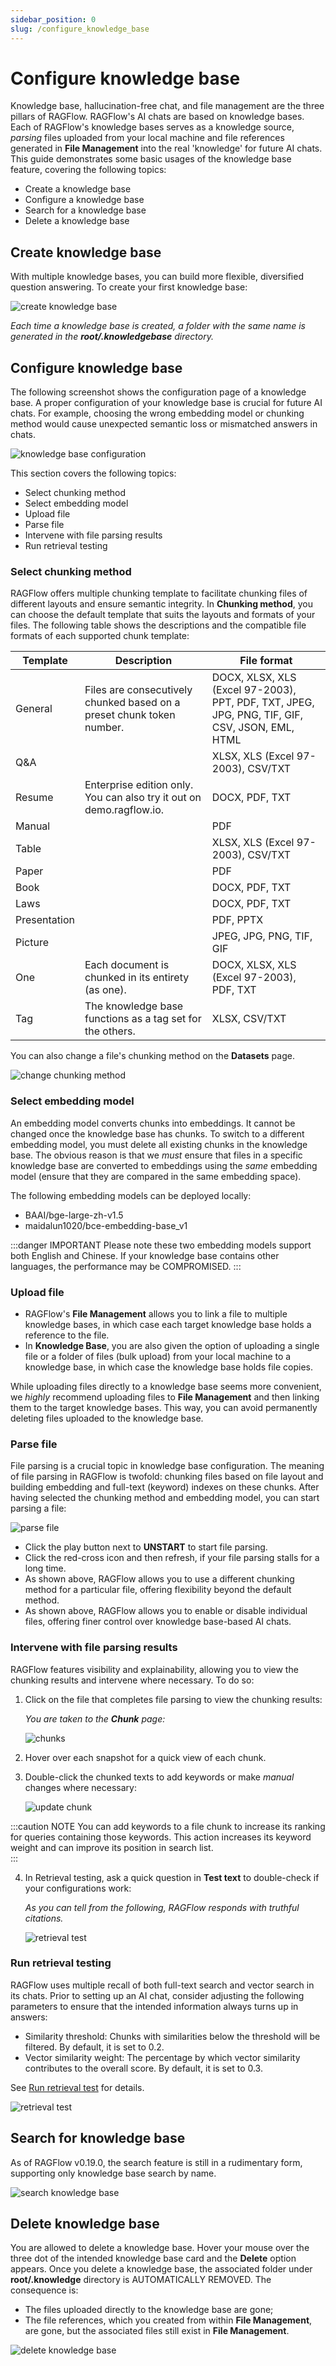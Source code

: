 ```yaml
---
sidebar_position: 0
slug: /configure_knowledge_base
---
```


# Configure knowledge base

Knowledge base, hallucination-free chat, and file management are the three pillars of RAGFlow. RAGFlow's AI chats are based on knowledge bases. Each of RAGFlow's knowledge bases serves as a knowledge source, *parsing* files uploaded from your local machine and file references generated in **File Management** into the real 'knowledge' for future AI chats. This guide demonstrates some basic usages of the knowledge base feature, covering the following topics:

- Create a knowledge base
- Configure a knowledge base
- Search for a knowledge base
- Delete a knowledge base

## Create knowledge base

With multiple knowledge bases, you can build more flexible, diversified question answering. To create your first knowledge base:

![create knowledge base](https://github.com/infiniflow/ragflow/assets/93570324/110541ed-6cea-4a03-a11c-414a0948ba80)

_Each time a knowledge base is created, a folder with the same name is generated in the **root/.knowledgebase** directory._

## Configure knowledge base

The following screenshot shows the configuration page of a knowledge base. A proper configuration of your knowledge base is crucial for future AI chats. For example, choosing the wrong embedding model or chunking method would cause unexpected semantic loss or mismatched answers in chats. 

![knowledge base configuration](https://github.com/infiniflow/ragflow/assets/93570324/384c671a-8b9c-468c-b1c9-1401128a9b65)

This section covers the following topics:

- Select chunking method
- Select embedding model
- Upload file
- Parse file
- Intervene with file parsing results
- Run retrieval testing

### Select chunking method

RAGFlow offers multiple chunking template to facilitate chunking files of different layouts and ensure semantic integrity. In **Chunking method**, you can choose the default template that suits the layouts and formats of your files. The following table shows the descriptions and the compatible file formats of each supported chunk template:

| **Template** | Description                                                           | File format                                                                                   |
|--------------|-----------------------------------------------------------------------|-----------------------------------------------------------------------------------------------|
| General      | Files are consecutively chunked based on a preset chunk token number. | DOCX, XLSX, XLS (Excel 97-2003), PPT, PDF, TXT, JPEG, JPG, PNG, TIF, GIF, CSV, JSON, EML, HTML |
| Q&A          |                                                                       | XLSX, XLS (Excel 97-2003), CSV/TXT                                                             |
| Resume       | Enterprise edition only. You can also try it out on demo.ragflow.io.  | DOCX, PDF, TXT                                                                                |
| Manual       |                                                                       | PDF                                                                                           |
| Table        |                                                                       | XLSX, XLS (Excel 97-2003), CSV/TXT                                                             |
| Paper        |                                                                       | PDF                                                                                           |
| Book         |                                                                       | DOCX, PDF, TXT                                                                                |
| Laws         |                                                                       | DOCX, PDF, TXT                                                                                |
| Presentation |                                                                       | PDF, PPTX                                                                                     |
| Picture      |                                                                       | JPEG, JPG, PNG, TIF, GIF                                                                      |
| One          | Each document is chunked in its entirety (as one).                    | DOCX, XLSX, XLS (Excel 97-2003), PDF, TXT                                                      |
| Tag          | The knowledge base functions as a tag set for the others.             | XLSX, CSV/TXT                                                                                 |

You can also change a file's chunking method on the **Datasets** page.

![change chunking method](https://github.com/infiniflow/ragflow/assets/93570324/ac116353-2793-42b2-b181-65e7082bed42)

### Select embedding model

An embedding model converts chunks into embeddings. It cannot be changed once the knowledge base has chunks. To switch to a different embedding model, you must delete all existing chunks in the knowledge base. The obvious reason is that we *must* ensure that files in a specific knowledge base are converted to embeddings using the *same* embedding model (ensure that they are compared in the same embedding space).

The following embedding models can be deployed locally:

- BAAI/bge-large-zh-v1.5
- maidalun1020/bce-embedding-base_v1

:::danger IMPORTANT
Please note these two embedding models support both English and Chinese. If your knowledge base contains other languages, the performance may be COMPROMISED.
:::

### Upload file

- RAGFlow's **File Management** allows you to link a file to multiple knowledge bases, in which case each target knowledge base holds a reference to the file.
- In **Knowledge Base**, you are also given the option of uploading a single file or a folder of files (bulk upload) from your local machine to a knowledge base, in which case the knowledge base holds file copies. 

While uploading files directly to a knowledge base seems more convenient, we *highly* recommend uploading files to **File Management** and then linking them to the target knowledge bases. This way, you can avoid permanently deleting files uploaded to the knowledge base. 

### Parse file

File parsing is a crucial topic in knowledge base configuration. The meaning of file parsing in RAGFlow is twofold: chunking files based on file layout and building embedding and full-text (keyword) indexes on these chunks. After having selected the chunking method and embedding model, you can start parsing a file:

![parse file](https://github.com/infiniflow/ragflow/assets/93570324/5311f166-6426-447f-aa1f-bd488f1cfc7b)

- Click the play button next to **UNSTART** to start file parsing.
- Click the red-cross icon and then refresh, if your file parsing stalls for a long time. 
- As shown above, RAGFlow allows you to use a different chunking method for a particular file, offering flexibility beyond the default method. 
- As shown above, RAGFlow allows you to enable or disable individual files, offering finer control over knowledge base-based AI chats. 

### Intervene with file parsing results

RAGFlow features visibility and explainability, allowing you to view the chunking results and intervene where necessary. To do so: 

1. Click on the file that completes file parsing to view the chunking results: 

   _You are taken to the **Chunk** page:_

   ![chunks](https://github.com/infiniflow/ragflow/assets/93570324/0547fd0e-e71b-41f8-8e0e-31649c85fd3d)

2. Hover over each snapshot for a quick view of each chunk.

3. Double-click the chunked texts to add keywords or make *manual* changes where necessary:

   ![update chunk](https://github.com/infiniflow/ragflow/assets/93570324/1d84b408-4e9f-46fd-9413-8c1059bf9c76)

:::caution NOTE
You can add keywords to a file chunk to increase its ranking for queries containing those keywords. This action increases its keyword weight and can improve its position in search list.  
:::

4. In Retrieval testing, ask a quick question in **Test text** to double-check if your configurations work:

   _As you can tell from the following, RAGFlow responds with truthful citations._

   ![retrieval test](https://github.com/infiniflow/ragflow/assets/93570324/c03f06f6-f41f-4b20-a97e-ae405d3a950c)

### Run retrieval testing

RAGFlow uses multiple recall of both full-text search and vector search in its chats. Prior to setting up an AI chat, consider adjusting the following parameters to ensure that the intended information always turns up in answers:

- Similarity threshold: Chunks with similarities below the threshold will be filtered. By default, it is set to 0.2.
- Vector similarity weight: The percentage by which vector similarity contributes to the overall score. By default, it is set to 0.3.

See [Run retrieval test](./run_retrieval_test.md) for details.

![retrieval test](https://github.com/infiniflow/ragflow/assets/93570324/c03f06f6-f41f-4b20-a97e-ae405d3a950c)

## Search for knowledge base

As of RAGFlow v0.19.0, the search feature is still in a rudimentary form, supporting only knowledge base search by name.

![search knowledge base](https://github.com/infiniflow/ragflow/assets/93570324/836ae94c-2438-42be-879e-c7ad2a59693e)

## Delete knowledge base

You are allowed to delete a knowledge base. Hover your mouse over the three dot of the intended knowledge base card and the **Delete** option appears. Once you delete a knowledge base, the associated folder under **root/.knowledge** directory is AUTOMATICALLY REMOVED. The consequence is:

- The files uploaded directly to the knowledge base are gone;  
- The file references, which you created from within **File Management**, are gone, but the associated files still exist in **File Management**. 

![delete knowledge base](https://github.com/infiniflow/ragflow/assets/93570324/fec7a508-6cfe-4bca-af90-81d3fdb94098)
